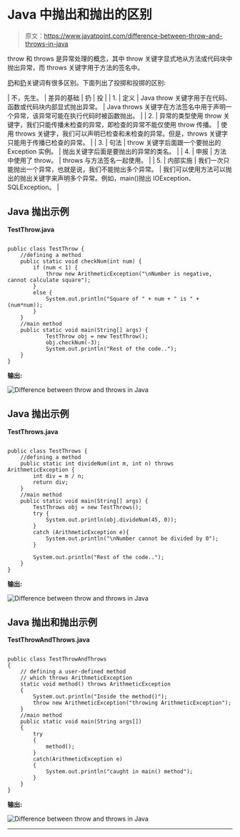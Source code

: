 # Java 中抛出和抛出的区别

> 原文：<https://www.javatpoint.com/difference-between-throw-and-throws-in-java>

throw 和 throws 是异常处理的概念，其中 throw 关键字显式地从方法或代码块中抛出异常，而 throws 关键字用于方法的签名中。

[扔](https://www.javatpoint.com/throw-keyword)和[扔](https://www.javatpoint.com/throws-keyword-and-difference-between-throw-and-throws)关键词有很多区别。下面列出了投掷和投掷的区别:

| 不，先生。 | 差异的基础 | 扔 | 投 |
| 1. | 定义 | Java throw 关键字用于在代码、函数或代码块内部显式抛出异常。 | Java throws 关键字在方法签名中用于声明一个异常，该异常可能在执行代码时被函数抛出。 |
| 2. | 异常的类型使用 throw 关键字，我们只能传播未检查的异常，即检查的异常不能仅使用 throw 传播。 | 使用 throws 关键字，我们可以声明已检查和未检查的异常。但是，throws 关键字只能用于传播已检查的异常。 |
| 3. | 句法 | throw 关键字后面跟一个要抛出的 Exception 实例。 | 抛出关键字后面是要抛出的异常的类名。 |
| 4. | 申报 | 方法中使用了 throw。 | throws 与方法签名一起使用。 |
| 5. | 内部实施 | 我们一次只能抛出一个异常，也就是说，我们不能抛出多个异常。 | 我们可以使用方法可以抛出的抛出关键字来声明多个异常。例如，main()抛出 IOException、SQLException。 |

## Java 抛出示例

**TestThrow.java**

```

public class TestThrow {
	//defining a method
	public static void checkNum(int num) {
		if (num < 1) {
			throw new ArithmeticException("\nNumber is negative, cannot calculate square");
		}
		else {
			System.out.println("Square of " + num + " is " + (num*num));
		}
	}
	//main method
	public static void main(String[] args) {
			TestThrow obj = new TestThrow();
			obj.checkNum(-3);
			System.out.println("Rest of the code..");
	}
}

```

**输出:**

![Difference between throw and throws in Java](../img/ec6338e658837dcf401f43d1675e9833.png)

## Java 抛出示例

**TestThrows.java**

```

public class TestThrows {
	//defining a method
	public static int divideNum(int m, int n) throws ArithmeticException {
		int div = m / n;
		return div;
	}
	//main method
	public static void main(String[] args) {
		TestThrows obj = new TestThrows();
		try {
			System.out.println(obj.divideNum(45, 0));
		}
		catch (ArithmeticException e){
			System.out.println("\nNumber cannot be divided by 0");
		}

		System.out.println("Rest of the code..");
	}
}

```

**输出:**

![Difference between throw and throws in Java](../img/3b02856fbbb5981ecc44a5cf64e8462b.png)

## Java 抛出和抛出示例

**TestThrowAndThrows.java**

```

public class TestThrowAndThrows
{
    // defining a user-defined method
    // which throws ArithmeticException
    static void method() throws ArithmeticException
    {
        System.out.println("Inside the method()");
        throw new ArithmeticException("throwing ArithmeticException");
    }
    //main method
    public static void main(String args[])
    {
        try
        {
            method();
        }
        catch(ArithmeticException e)
        {
            System.out.println("caught in main() method");
        }
    }
}

```

**输出:**

![Difference between throw and throws in Java](../img/d3ac40abf6a361b49837a62921339fa3.png)

* * *